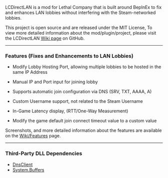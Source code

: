 LCDirectLAN is a mod for Lethal Company that is built around BepInEx to fix and enhances LAN lobbies without interfering with the Steam-networked lobbies.

This project is open source and are released under the MIT License, To view more detailed information about the mod/plugin/project, please visit the LCDirectLAN [Wiki page](https://github.com/TIRTAGT/LCDirectLAN/wiki) on GitHub.

----

### Features (Fixes and Enhancements to LAN Lobbies)
- Modify Lobby Hosting Port, allowing multiple lobbies to be hosted in the same IP Address

- Manual IP and Port input for joining lobby

- Supports automatic join configuration via DNS (SRV, TXT, AAAA, A)

- Custom Username support, not related to the Steam Username

- In-Game Latency display, (RTT/One-Way Measurement)

- Modify the game default join connect timeout value to a custom value

Screenshots, and more detailed information about the features are available on the [Wiki/Features](https://github.com/TIRTAGT/LCDirectLAN/wiki/Features) page.

----

### Third-Party DLL Dependencies
- [DnsClient](https://www.nuget.org/packages/DnsClient)
- [System.Buffers](https://www.nuget.org/packages/System.Buffers/)